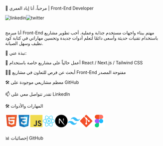 👋 مرحباً، أنا إياد العمري | Front-End Developer

<a href="https://www.linkedin.com/in/YOUR-LINK-HERE"><img align="left" alt="linkedin" src="https://raw.githubusercontent.com/rahul-jha98/rahul-jha98/561d474902b59c7429ec22bb73e225696c27b202/assets/linkedin.svg" height="18px"/></a>
<a href="https://twitter.com/YOUR-TWITTER-HANDLE"><img align="left" alt="twitter" src="https://raw.githubusercontent.com/rahul-jha98/rahul-jha98/561d474902b59c7429ec22bb73e225696c27b202/assets/twitter.svg" height="18px"/></a>

<br><br>

أنا مبرمج Front-End مهتم ببناء واجهات مستخدم جذابة وعملية. أحب تطوير مشاريع باستخدام تقنيات حديثة   وأسعى دائمًا لتعلم أدوات جديدة وتحسين مهاراتي في كتابة كود نظيف وسهل الصيانة.

🧠 نبذة عني:

💼 أعمل حالياً على مشاريع خاصة باستخدام React / Next.js / Tailwind CSS

👨‍💻 أبحث عن فرص للتعاون في مشاريع Front-End مفتوحة المصدر


🛠 معظم مشاريعي موجودة على GitHub

📫 تقدر تتواصل معي على LinkedIn

🛠️ المهارات والأدوات

<a href="https://developer.mozilla.org/en-US/docs/Web/HTML" target="_blank"><img align="left" alt="HTML" height ="40px" src="https://raw.githubusercontent.com/devicons/devicon/master/icons/html5/html5-original.svg"></a>
<a href="https://developer.mozilla.org/en-US/docs/Web/CSS" target="_blank"><img align="left" alt="CSS" height ="40px" src="https://raw.githubusercontent.com/devicons/devicon/master/icons/css3/css3-original.svg"></a>
<a href="https://developer.mozilla.org/en-US/docs/Web/JavaScript" target="_blank"><img align="left" alt="JavaScript" height ="40px" src="https://raw.githubusercontent.com/devicons/devicon/master/icons/javascript/javascript-original.svg"></a>
<a href="https://reactjs.org/" target="_blank"><img align="left" alt="React" height ="40px" src="https://raw.githubusercontent.com/devicons/devicon/master/icons/react/react-original.svg"></a>
<a href="https://nextjs.org/" target="_blank"><img align="left" alt="Next.js" height ="40px" src="https://raw.githubusercontent.com/devicons/devicon/master/icons/nextjs/nextjs-original.svg"></a>
<a href="https://tailwindcss.com/" target="_blank"><img align="left" alt="Tailwind" height ="40px" src="https://raw.githubusercontent.com/devicons/devicon/master/icons/tailwindcss/tailwindcss-plain.svg"></a>
<a href="https://git-scm.com/" target="_blank"><img align="left" alt="Git" height ="40px" src="https://raw.githubusercontent.com/devicons/devicon/master/icons/git/git-original.svg"></a>
<a href="https://figma.com" target="_blank"><img align="left" alt="Figma" height ="40px" src="https://raw.githubusercontent.com/devicons/devicon/master/icons/figma/figma-original.svg"></a>

<br><br><br>

📊 إحصائيات GitHub
